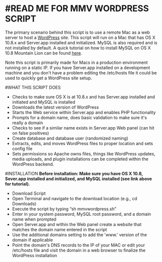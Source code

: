 #READ ME FOR MMV WORDPRESS SCRIPT
===========

The primary scenario behind this script is to use a remote Mac as a web server to host a [WordPress](http://www.wordpress.org) site.  This script will run on a Mac that has OS X 10.8.x and Server.app installed and initialized.  MySQL is also required and is not installed by default.  A quick tutorial on how to install MySQL on OS X 10.8 Mountain Lion can be found [here](http://www.macminivault.com/mysql-mountain-lion/). 

Note this script is primarily made for Macs in a production environment running on a static IP.  If you have Server.app installed on a development machine and you don't have a problem editing the /etc/hosts file it could be used to quickly get a WordPress site setup.

#WHAT THIS SCRIPT DOES
+ Checks to make sure OS X is at 10.8.x and has Server.app installed and initiated and MySQL is installed
+ Downloads the latest version of WordPress
+ Starts the Web service within Server.app and enables PHP functionality
+ Prompts for a domain name, does basic validation to make sure it's really a domain
+ Checks to see if a similar name exists in Server.app Web panel (can hit on false positives)
+ Create database and database user (randomized naming)
+ Extracts, edits, and moves WordPress files to proper location and sets config file
+ Sets permissions so Apache owns files, things like WordPress updates, media uploads, and plugin installations can be completed within the WordPress backend.

#INSTALLATION
**Before installation: Make sure you have OS X 10.8, Sever.app installed and initialized, and MySQL installed (see link above for tutorial).**
+ Download Script
+ Open Terminal and navigate to the download location (e.g., cd Downloads)
+ Execute the script by typing “sh mmvwordpress.sh”
+ Enter in your system password, MySQL root password, and a domain name when prompted
+ Open Server.app and within the Web panel create a website that matches the domain name entered in the script
+ Use the additional domains setting to add the 'www.' version of the domain if applicable
+ Point the domain's DNS records to the IP of your MAC or edit your /etc/hosts file and visit the domain in a web browser to finalize the WordPress installation